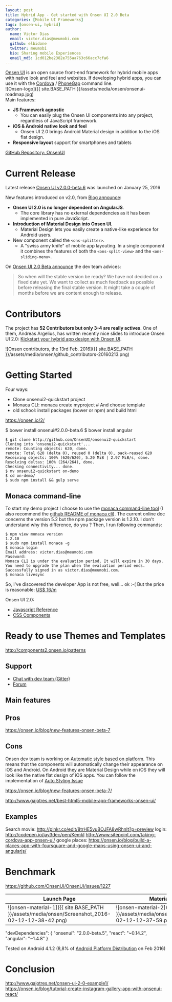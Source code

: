 ```yaml
---
layout: post
title: Hybrid App - Get started with Onsen UI 2.0 Beta
categories: [Mobile UI Frameworks]
tags: [onsen-ui, hybrid]
author:
  name: Victor Dias
  email: victor.dias@meumobi.com
  github: elbidone
  twitter: meumobi
  bio: Sharing mobile Experiences
  email_md5: 1cd012be2382e755aa763c66acc7cfa6
---
```

[Onsen UI](https://onsen.io/) is an open source front-end framework for hybrid mobile apps with native look and feel and websites. If developing hybrid apps, you can use it with the [Cordova](http://cordova.apache.org/) / [PhoneGap](http://phonegap.com/) command line.  
![Onsen-logo]({{ site.BASE_PATH }}/assets/media/onsen/onsenui-roadmap.jpg)  
Main features:  
  
- **JS Framework agnostic**
  - You can easily plug the Onsen UI components into any project, regardless of JavaScript framework.
- **iOS & Android native look and feel**
  - Onsen UI 2.0 brings Android Material design in addition to the iOS flat design.
- **Responsive layout** support for smartphones and tablets

[GitHub Repository: OnsenUI](https://github.com/OnsenUI/OnsenUI)

# Current Release

Latest release [Onsen UI v2.0.0-beta.6](https://github.com/OnsenUI/OnsenUI/releases) was launched on January 25, 2016

New features introduced on v2.0, from [Blog announce](https://onsen.io/blog/announcing-onsen-ui-2-beta/):

- **Onsen UI 2.0 is no longer dependent on AngularJS**.
  - The core library has no external dependencies as it has been implemented in pure JavaScript.
- **Introduction of Material Design into Onsen UI**.
  - Material Design lets you easily create a native-like experience for Android users.
- New component called the `<ons-splitter>`.
  - A "swiss army knife" of mobile app layouting. In a single component it combines the features of both the `<ons-split-view>` and the `<ons-sliding-menu>`.

On [Onsen UI 2.0 Beta announce](https://onsen.io/blog/announcing-onsen-ui-2-beta/) the dev team advices:

> So when will the stable version be ready? We have not decided on a fixed date yet. We want to collect as much feedback as possible before releasing the final stable version. It might take a couple of months before we are content enough to release.

# Contributors
The project has **52 Contributors but only 3-4 are really actives**. One of them, Andreas Argelius, has written recently nice slides to introduce Onsen UI 2.0: [Kickstart your hybrid app design with Onsen UI](http://slides.com/andreasa/kickstart-hybrid-app-design-onsen-ui#/).

![Onsen contributors, the 13rd Feb. 2016]({{ site.BASE_PATH }}/assets/media/onsen/github_contributors-20160213.png)


# Getting Started
Four ways:

- Clone onsenui2-quickstart project
- Monaca CLI: monaca create myproject # And choose template
- old school: install packages (bower or npm) and build html

https://onsen.io/2/

$ bower install onsenui#2.0.0-beta.6
$ bower install angular

```
$ git clone http://github.com/OnsenUI/onsenui2-quickstart
Cloning into 'onsenui2-quickstart'...
remote: Counting objects: 620, done.
remote: Total 620 (delta 0), reused 0 (delta 0), pack-reused 620
Receiving objects: 100% (620/620), 5.20 MiB | 2.97 MiB/s, done.
Resolving deltas: 100% (264/264), done.
Checking connectivity... done.
$ mv onsenui2-quickstart on-demo
$ cd on-demo/
$ sudo npm install && gulp serve
```

## Monaca command-line
To start my demo project I choose to use the [monaca command-line tool](http://docs.monaca.mobi/cur/en/manual/development/monaca_cli/) (I also recommend the [github README of monaca cli](https://github.com/monaca/monaca-cli)).
The current online doc concerns the version 5.2 but the npm package version is 1.2.10.
I don't understand why this difference, do you ?
Then, I run following commands:

```
$ npm view monaca version
1.2.10
$ sudo npm install monaca -g
$ monaca login
Email address: victor.dias@meumobi.com
Password: 
Monaca CLI is under the evaluation period. It will expire in 30 days.
You need to upgrade the plan when the evaluation period ends.
Successfully signed in as victor.dias@meumobi.com.
$ monaca livesync
```

So, I've discovered the developer App is not free, well... ok :-( But the price is reasonable: [US$ 16/m](https://monaca.mobi/en/pricing)

Onsen UI 2.0:

- [Javascript Reference](https://onsen.io/2/reference/javascript.html)
- [CSS Components](https://onsen.io/2/reference/css.html)

# Ready to use Themes and Templates
http://components2.onsen.io/patterns

## Support
- [Chat with dev team (Gitter)](https://gitter.im/OnsenUI/OnsenUI#)
- [Forum](https://community.onsen.io)

## Main features

## Pros
https://onsen.io/blog/new-features-onsen-beta-7

## Cons
Onsen dev team is working on
[Automatic style based on platform](https://community.onsen.io/topic/186/what-do-you-think-about-onsen-ui-2-0). This means that the components will automatically change their appearance on iOS and Android. On Android they are Material Design while on iOS they will look like the native flat design of iOS apps. You can follow the implementation of [Auto Styling Issue](https://github.com/OnsenUI/OnsenUI/pull/1199)

https://onsen.io/blog/new-features-onsen-beta-7/

http://www.gajotres.net/best-html5-mobile-app-frameworks-onsen-ui/

## Examples
Search movie: http://plnkr.co/edit/8trHE5vuBOJFA8wRhnIt?p=preview
login: http://codepen.io/jay3dec/pen/KemkI
http://www.sitepoint.com/taking-cordova-app-onsen-ui/
google places: https://onsen.io/blog/build-a-places-app-with-foursquare-and-google-maps-using-onsen-ui-and-angularjs/

# Benchmark
https://github.com/OnsenUI/OnsenUI/issues/1227

| Launch Page  | Material Demo |
| ------------- | ------------- |
| ![onsen-material-1]({{ site.BASE_PATH }}/assets/media/onsen/Screenshot_2016-02-12-12-38-42.png)  | ![onsen-material-2]({{ site.BASE_PATH }}/assets/media/onsen/Screenshot_2016-02-12-12-37-59.png)  |

  "devDependencies": {
    "onsenui": "2.0.0-beta.5",
    "react": "~0.14.2",
    "angular": "~1.4.8"
  }

Tested on Android 4.1.2 (8,8% of [Android Platform Distribution](http://developer.android.com/about/dashboards/index.html) on Feb 2016)


# Conclusion

http://www.gajotres.net/onsen-ui-2-0-example1/
https://onsen.io/blog/tutorial-create-instagram-gallery-app-with-onsenui-react/
